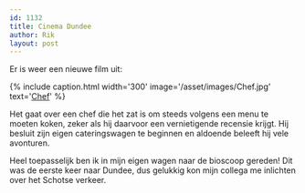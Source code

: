 ```yaml
---
id: 1132
title: Cinema Dundee
author: Rik
layout: post
---
```

Er is weer een nieuwe film uit:

{% include caption.html
    width='300'
    image='/asset/images/Chef.jpg' 
    text='[Chef](http://www.imdb.com/title/tt2883512/)'
%}

Het gaat over een chef die het zat is om steeds volgens een menu te moeten koken, zeker als hij daarvoor een vernietigende recensie krijgt. Hij besluit zijn eigen cateringswagen te beginnen en aldoende beleeft hij vele avonturen.

Heel toepasselijk ben ik in mijn eigen wagen naar de bioscoop gereden! Dit was de eerste keer naar Dundee, dus gelukkig kon mijn collega me inlichten over het Schotse verkeer.